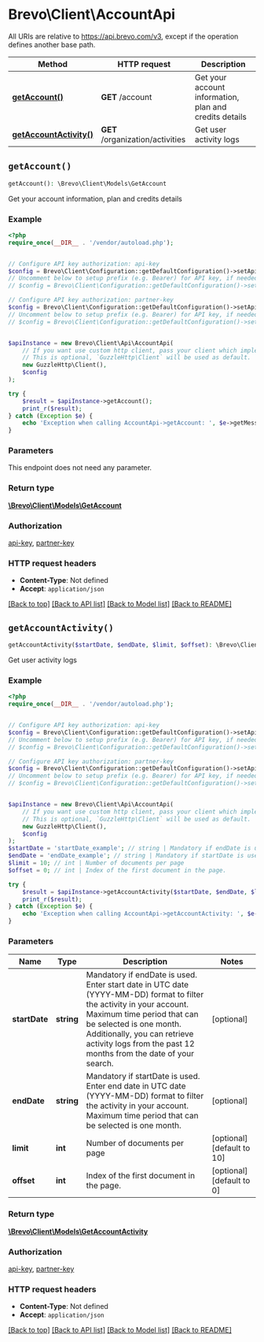 # Brevo\Client\AccountApi

All URIs are relative to https://api.brevo.com/v3, except if the operation defines another base path.

| Method | HTTP request | Description |
| ------------- | ------------- | ------------- |
| [**getAccount()**](AccountApi.md#getAccount) | **GET** /account | Get your account information, plan and credits details |
| [**getAccountActivity()**](AccountApi.md#getAccountActivity) | **GET** /organization/activities | Get user activity logs |


## `getAccount()`

```php
getAccount(): \Brevo\Client\Models\GetAccount
```

Get your account information, plan and credits details

### Example

```php
<?php
require_once(__DIR__ . '/vendor/autoload.php');


// Configure API key authorization: api-key
$config = Brevo\Client\Configuration::getDefaultConfiguration()->setApiKey('api-key', 'YOUR_API_KEY');
// Uncomment below to setup prefix (e.g. Bearer) for API key, if needed
// $config = Brevo\Client\Configuration::getDefaultConfiguration()->setApiKeyPrefix('api-key', 'Bearer');

// Configure API key authorization: partner-key
$config = Brevo\Client\Configuration::getDefaultConfiguration()->setApiKey('partner-key', 'YOUR_API_KEY');
// Uncomment below to setup prefix (e.g. Bearer) for API key, if needed
// $config = Brevo\Client\Configuration::getDefaultConfiguration()->setApiKeyPrefix('partner-key', 'Bearer');


$apiInstance = new Brevo\Client\Api\AccountApi(
    // If you want use custom http client, pass your client which implements `GuzzleHttp\ClientInterface`.
    // This is optional, `GuzzleHttp\Client` will be used as default.
    new GuzzleHttp\Client(),
    $config
);

try {
    $result = $apiInstance->getAccount();
    print_r($result);
} catch (Exception $e) {
    echo 'Exception when calling AccountApi->getAccount: ', $e->getMessage(), PHP_EOL;
}
```

### Parameters

This endpoint does not need any parameter.

### Return type

[**\Brevo\Client\Models\GetAccount**](../Model/GetAccount.md)

### Authorization

[api-key](../../README.md#api-key), [partner-key](../../README.md#partner-key)

### HTTP request headers

- **Content-Type**: Not defined
- **Accept**: `application/json`

[[Back to top]](#) [[Back to API list]](../../README.md#endpoints)
[[Back to Model list]](../../README.md#models)
[[Back to README]](../../README.md)

## `getAccountActivity()`

```php
getAccountActivity($startDate, $endDate, $limit, $offset): \Brevo\Client\Models\GetAccountActivity
```

Get user activity logs

### Example

```php
<?php
require_once(__DIR__ . '/vendor/autoload.php');


// Configure API key authorization: api-key
$config = Brevo\Client\Configuration::getDefaultConfiguration()->setApiKey('api-key', 'YOUR_API_KEY');
// Uncomment below to setup prefix (e.g. Bearer) for API key, if needed
// $config = Brevo\Client\Configuration::getDefaultConfiguration()->setApiKeyPrefix('api-key', 'Bearer');

// Configure API key authorization: partner-key
$config = Brevo\Client\Configuration::getDefaultConfiguration()->setApiKey('partner-key', 'YOUR_API_KEY');
// Uncomment below to setup prefix (e.g. Bearer) for API key, if needed
// $config = Brevo\Client\Configuration::getDefaultConfiguration()->setApiKeyPrefix('partner-key', 'Bearer');


$apiInstance = new Brevo\Client\Api\AccountApi(
    // If you want use custom http client, pass your client which implements `GuzzleHttp\ClientInterface`.
    // This is optional, `GuzzleHttp\Client` will be used as default.
    new GuzzleHttp\Client(),
    $config
);
$startDate = 'startDate_example'; // string | Mandatory if endDate is used. Enter start date in UTC date (YYYY-MM-DD) format to filter the activity in your account. Maximum time period that can be selected is one month. Additionally, you can retrieve activity logs from the past 12 months from the date of your search.
$endDate = 'endDate_example'; // string | Mandatory if startDate is used. Enter end date in UTC date (YYYY-MM-DD) format to filter the activity in your account. Maximum time period that can be selected is one month.
$limit = 10; // int | Number of documents per page
$offset = 0; // int | Index of the first document in the page.

try {
    $result = $apiInstance->getAccountActivity($startDate, $endDate, $limit, $offset);
    print_r($result);
} catch (Exception $e) {
    echo 'Exception when calling AccountApi->getAccountActivity: ', $e->getMessage(), PHP_EOL;
}
```

### Parameters

| Name | Type | Description  | Notes |
| ------------- | ------------- | ------------- | ------------- |
| **startDate** | **string**| Mandatory if endDate is used. Enter start date in UTC date (YYYY-MM-DD) format to filter the activity in your account. Maximum time period that can be selected is one month. Additionally, you can retrieve activity logs from the past 12 months from the date of your search. | [optional] |
| **endDate** | **string**| Mandatory if startDate is used. Enter end date in UTC date (YYYY-MM-DD) format to filter the activity in your account. Maximum time period that can be selected is one month. | [optional] |
| **limit** | **int**| Number of documents per page | [optional] [default to 10] |
| **offset** | **int**| Index of the first document in the page. | [optional] [default to 0] |

### Return type

[**\Brevo\Client\Models\GetAccountActivity**](../Model/GetAccountActivity.md)

### Authorization

[api-key](../../README.md#api-key), [partner-key](../../README.md#partner-key)

### HTTP request headers

- **Content-Type**: Not defined
- **Accept**: `application/json`

[[Back to top]](#) [[Back to API list]](../../README.md#endpoints)
[[Back to Model list]](../../README.md#models)
[[Back to README]](../../README.md)
